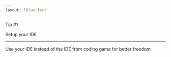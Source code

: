 ```yaml
---
layout: lblue-fact
---
```


Tip #1

Setup your IDE

---

Use your IDE instead of the IDE from coding game for better freedom